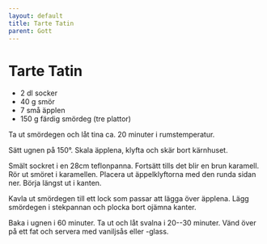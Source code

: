```yaml
---
layout: default
title: Tarte Tatin
parent: Gott
---
```

# Tarte Tatin

* 2 dl socker
* 40 g smör
* 7 små äpplen
* 150 g färdig smördeg (tre plattor)

Ta ut smördegen och låt tina ca. 20 minuter i rumstemperatur.

Sätt ugnen på 150°. Skala äpplena, klyfta och skär bort kärnhuset.

Smält sockret i en 28cm teflonpanna. Fortsätt tills det blir en brun karamell. Rör ut
smöret i karamellen. Placera ut äppelklyftorna med den runda sidan ner. Börja längst ut i
kanten.

Kavla ut smördegen till ett lock som passar att lägga över äpplena. Lägg smördegen i
stekpannan och plocka bort ojämna kanter.

Baka i ugnen i 60 minuter. Ta ut och låt svalna i 20--30 minuter. Vänd över på ett fat och
servera med vaniljsås eller -glass.


